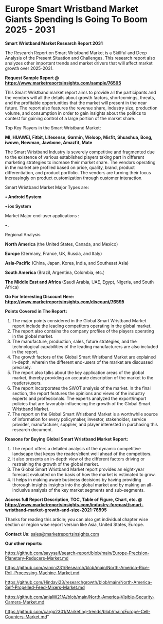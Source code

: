 # Europe Smart Wristband Market Giants Spending Is Going To Boom 2025 - 2031

<strong>Smart Wristband Market Research Report 2031</strong>

The Research Report on Smart Wristband Market is a Skillful and Deep Analysis of the Present Situation and Challenges. This research report also analyzes other important trends and market drivers that will affect market growth over 2025-2031.

<strong>Request Sample Report @ <a href=https://www.marketreportsinsights.com/sample/76595>https://www.marketreportsinsights.com/sample/76595</a></strong>

This Smart Wristband market report aims to provide all the participants and the vendors will all the details about growth factors, shortcomings, threats, and the profitable opportunities that the market will present in the near future. The report also features the revenue share, industry size, production volume, and consumption in order to gain insights about the politics to contest for gaining control of a large portion of the market share.

Top Key Players in the Smart Wristband Market:

<strong>MI, HUAWEI, Fitbit, Lifesense, Garmin, Weloop, Misfit, Shuashua, Bong, iwown, Newman, Jawbone, Amazfit, Mate</strong>

The Smart Wristband Industry is severely competitive and fragmented due to the existence of various established players taking part in different marketing strategies to increase their market share. The vendors operating in the market are profiled based on price, quality, brand, product differentiation, and product portfolio. The vendors are turning their focus increasingly on product customization through customer interaction.

Smart Wristband Market Major Types are:

<strong>• Android System

• ios System</strong>

Market Major end-user applications :

<strong>• .</strong>

Regional Analysis

</u><strong><b>North America</b></strong> (the United States, Canada, and Mexico)

<strong><b>Europe </b></strong>(Germany, France, UK, Russia, and Italy)

<strong><b>Asia-Pacific</b></strong> (China, Japan, Korea, India, and Southeast Asia)

<strong><b>South America</b></strong> (Brazil, Argentina, Colombia, etc.)

<strong><b>The Middle East and Africa</b></strong> (Saudi Arabia, UAE, Egypt, Nigeria, and South Africa)

<strong>Go For Interesting Discount Here: <a href=https://www.marketreportsinsights.com/discount/76595>https://www.marketreportsinsights.com/discount/76595</a></strong>

<strong>Points Covered in The Report:</strong>
<ol>
  <li>The major points considered in the Global Smart Wristband Market report include the leading competitors operating in the global market.</li>
  <li>The report also contains the company profiles of the players operating in the global market.</li>
  <li>The manufacture, production, sales, future strategies, and the technological capabilities of the leading manufacturers are also included in the report.</li>
  <li>The growth factors of the Global Smart Wristband Market are explained in-depth, wherein the different end-users of the market are discussed precisely.</li>
  <li>The report also talks about the key application areas of the global market, thereby providing an accurate description of the market to the readers/users.</li>
  <li>The report incorporates the SWOT analysis of the market. In the final section, the report features the opinions and views of the industry experts and professionals. The experts analyzed the export/import policies that are favorably influencing the growth of the Global Smart Wristband Market.</li>
  <li>The report on the Global Smart Wristband Market is a worthwhile source of information for every policymaker, investor, stakeholder, service provider, manufacturer, supplier, and player interested in purchasing this research document.</li>
</ol>
<strong>Reasons for Buying Global Smart Wristband Market Report:</strong>

<ol>
  <li>The report offers a detailed analysis of the dynamic competitive landscape that keeps the reader/client well ahead of the competitors.</li>
  <li>It also presents an in-depth view of the different factors driving or restraining the growth of the global market.</li>
  <li>The Global Smart Wristband Market report provides an eight-year forecast evaluated on the basis of how the market is estimated to grow.</li>
  <li>It helps in making aware business decisions by having providing thorough insights insights into the global market and by making an all-inclusive analysis of the key market segments and sub-segments.</li>
</ol>
<strong>Access full Report Description, TOC, Table of Figure, Chart, etc. @ <a href=https://www.marketreportsinsights.com/industry-forecast/smart-wristband-market-growth-and-size-2021-76595>https://www.marketreportsinsights.com/industry-forecast/smart-wristband-market-growth-and-size-2021-76595</a></strong>


Thanks for reading this article; you can also get individual chapter wise section or region wise report version like Asia, United States, Europe.

<strong>Contact Us:</strong>
sales@marketreportsinsights.com

<strong>Our other reports:</strong>

<a href=https://github.com/sayysaif/search-report/blob/main/Europe-Precision-Planetary-Reducers-Market.md>https://github.com/sayysaif/search-report/blob/main/Europe-Precision-Planetary-Reducers-Market.md</a>

<a href=https://github.com/yamini231/Research/blob/main/North-America-Rice-Roll-Processing-Machine-Market.md>https://github.com/yamini231/Research/blob/main/North-America-Rice-Roll-Processing-Machine-Market.md</a>

<a href=https://github.com/Hindavi23/researchgrowth/blob/main/North-America-Self-Propelled-Feed-Mixers-Market.md>https://github.com/Hindavi23/researchgrowth/blob/main/North-America-Self-Propelled-Feed-Mixers-Market.md</a>

<a href=https://github.com/anjaliiii21/A/blob/main/North-America-Visible-Security-Camera-Market.md>https://github.com/anjaliiii21/A/blob/main/North-America-Visible-Security-Camera-Market.md</a>

<a href=https://github.com/cargo2301/Marketing-trends/blob/main/Europe-Cell-Counters-Market.md>https://github.com/cargo2301/Marketing-trends/blob/main/Europe-Cell-Counters-Market.md</a>"
